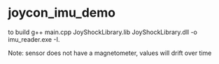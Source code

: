 # joycon_imu_demo
to build
g++ main.cpp JoyShockLibrary.lib JoyShockLibrary.dll -o imu_reader.exe -I.


Note: sensor does not have a magnetometer, values will drift over time